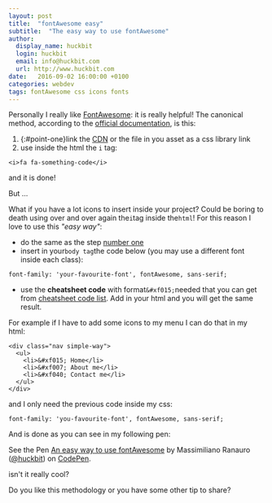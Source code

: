 ```yaml
---
layout: post
title:  "fontAwesome easy"
subtitle:  "The easy way to use fontAwesome"
author:
  display_name: huckbit
  login: huckbit
  email: info@huckbit.com
  url: http://www.huckbit.com
date:   2016-09-02 16:00:00 +0100
categories: webdev
tags: fontAwesome css icons fonts
---
```

Personally I really like [FontAwesome](http://fontawesome.io/): it is really helpful! The canonical method, according to the [official documentation](http://fontawesome.io/examples/), is this:

1. {:#point-one}link the [CDN](https://cdnjs.com/libraries/font-awesome) or the file in you asset as a css library link
2. use inside the html the `i` tag:

```
<i>fa fa-something-code</i>
```

and it is done!

But ...

What if you have a lot icons to insert inside your project? Could be boring to death using over and over again the`i`tag inside the`html`! For this reason I love to use this *"easy way"*:

- do the same as the step [number one](#step-one)
- insert in your`body tag`the code below (you may use a different font inside each class):

```
font-family: 'your-favourite-font', fontAwesome, sans-serif;
```

- use the **cheatsheet code** with format`&#xf015;`needed that you can get from [ cheatsheet code list](http://fontawesome.io/cheatsheet/). Add in your html and you will get the same result.

For example if I have to add some icons to my menu I can do that in my html:

```
<div class="nav simple-way">
  <ul>
    <li>&#xf015; Home</li>
    <li>&#xf007; About me</li>
    <li>&#xf040; Contact me</li>
  </ul>
</div>
```

and I only need the previous code inside my css:

```
font-family: 'you-favourite-font', fontAwesome, sans-serif;
```
And is done as you can see in my following pen:

<p data-height="300" data-theme-id="24562" data-slug-hash="yaLjLo" data-default-tab="result" data-user="huckbit" data-embed-version="2" class="codepen">See the Pen <a href="http://codepen.io/huckbit/pen/yaLjLo/">An easy way to use fontAwesome</a> by Massimiliano Ranauro (<a href="http://codepen.io/huckbit">@huckbit</a>) on <a href="http://codepen.io">CodePen</a>.</p>
<script async src="//assets.codepen.io/assets/embed/ei.js"></script>

isn't it really cool?

Do you like this methodology or you have some other tip to share?
